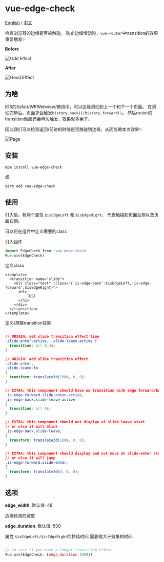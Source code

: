 # vue-edge-check

[English](https://github.com/gu-fan/vue-edge-check/blob/master/README_EN.md#vue-edge-check) / [中文](https://github.com/gu-fan/vue-edge-check/blob/master/README_CN.md#vue-edge-check) 

检查浏览器的边缘是否被触碰。
防止边缘滑动时，`vue-router`中transition的效果重复触发:sparkles:

**Before**

![Odd Effect](https://user-images.githubusercontent.com/579129/34886679-be522206-f7fe-11e7-8ba9-79c7b486a4cc.gif)

**After**

![Good Effect](https://user-images.githubusercontent.com/579129/34886822-58fa617e-f7ff-11e7-98a6-f287992ea749.gif)

## 为啥

iOS的Safari/WKWebview/微信中，可以边缘滑动到上一个和下一个页面。
在滑动完毕后，页面才会触发`history.back()/history.forward()`。
然后router的transition动画还会再次触发，效果就多余了。

因此我们可以检测返回/前进的时候是否触碰到边缘，从而忽略本次效果:sparkles:

![Page](https://user-images.githubusercontent.com/579129/34906362-108e5794-f8a7-11e7-897f-a80d5398323c.png)

## 安装

`npm install vue-edge-check`

或

`yarn add vue-edge-check`


## 使用

引入后，有两个属性 `$isEdgeLeft` 和 `$isEdgeRight`，
代表触碰到页面左侧以及页面右侧。

可以用在组件中定义需要的class

引入组件
````javascript
import EdgeCheck from 'vue-edge-check'
Vue.use(EdgeCheck)
````

定义class
````vue
<template>
  <transition name="slide">
    <div class="test" :class="{'is-edge-back':$isEdgeLeft,'is-edge-forward':$isEdgeRight}">
      <h1>
          TEST
      </h1>
    </div>
  </transition>
</template>
````


定义/屏蔽transition效果
````css

// ORIGIN: set slide transition effect time
.slide-enter-active, .slide-leave-active {
  transition: all 0.3s;
}

// ORIGIN: add slide transition effect
.slide-enter,
.slide-leave-to
{
  transform: translate3d(100%, 0, 0);
}

// EXTRA: this component should have no transition with edge forward/back
.is-edge-forward.slide-enter-active,
.is-edge-back.slide-leave-active
{
  transition: all 0s;
}

// EXTRA: this component should not display at slide-leave start
// or else it will blink
.is-edge-back.slide-leave,
{
  transform: translate3d(100%, 0, 0);
}

// EXTRA: this component should display and not move at slide-enter start
// or else it will jump
.is-edge-forward.slide-enter,
{
  transform: translate3d(0, 0, 0);
}

````

## 选项

**edge_width**: 默认值: 48

边缘检测的宽度

**edge_duration**: 默认值: 500

属性 `$isEdgeLeft/$isEdgeRight`的持续时间,需要略大于效果的时间

````javascript

// in case if you have a longer transition effect
Vue.use(EdgeCheck, {edge_duration:1000})

````
